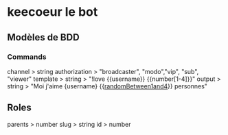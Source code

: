 # keecoeur le bot

## Modèles de BDD

### Commands

channel > string
authorization > "broadcaster", "modo","vip", "sub", "viewer"
template > string > "!love {{username}} {{number[1-4]}}"
output > string > "Moi j'aime {username} {{[randomBetween1and4](number,personne)}} personnes"

## Roles

parents > number
slug > string
id > number
